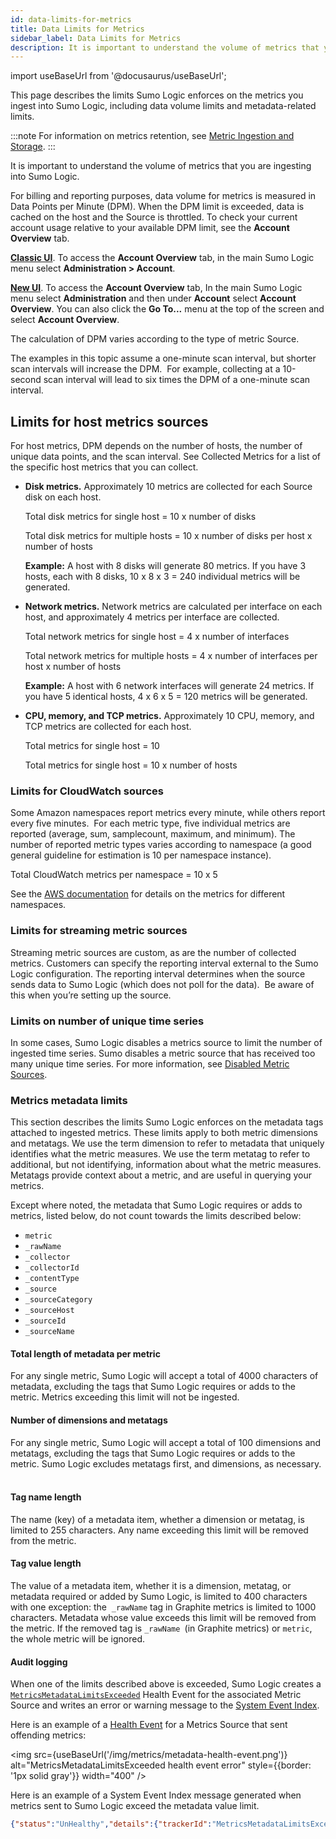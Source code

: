 ```yaml
---
id: data-limits-for-metrics
title: Data Limits for Metrics
sidebar_label: Data Limits for Metrics
description: It is important to understand the volume of metrics that you are ingesting into Sumo Logic.
---
```


import useBaseUrl from '@docusaurus/useBaseUrl';

This page describes the limits Sumo Logic enforces on the metrics you ingest into Sumo Logic, including data volume limits and metadata-related limits.

:::note
For information on metrics retention, see [Metric Ingestion and Storage](metric-ingestion-and-storage.md).
:::

It is important to understand the volume of metrics that you are ingesting into Sumo Logic.

For billing and reporting purposes, data volume for metrics is measured in Data Points per Minute (DPM). When the DPM limit is exceeded, data is cached on the host and the Source is throttled. To check your current account usage relative to your available DPM limit, see the **Account Overview** tab.  

[**Classic UI**](/docs/get-started/sumo-logic-ui-classic).  To access the **Account Overview** tab, in the main Sumo Logic menu select **Administration > Account**. 


[**New UI**](/docs/get-started/sumo-logic-ui/). To access the **Account Overview** tab, In the main Sumo Logic menu select **Administration** and then under **Account** select **Account Overview**. You can also click the **Go To...** menu at the top of the screen and select **Account Overview**. 
 

The calculation of DPM varies according to the type of metric Source.

The examples in this topic assume a one-minute scan interval, but shorter scan intervals will increase the DPM.  For example, collecting at a 10-second scan interval will lead to six times the DPM of a one-minute scan interval. 

## Limits for host metrics sources

For host metrics, DPM depends on the number of hosts, the number of unique data points, and the scan interval. See Collected Metrics for a list of the specific host metrics that you can collect.

* **Disk metrics.** Approximately 10 metrics are collected for each Source disk on each host.  

    Total disk metrics for single host = 10 x number of disks  

    Total disk metrics for multiple hosts = 10 x number of disks per host x number of hosts  

    **Example:** A host with 8 disks will generate 80 metrics. If you have 3 hosts, each with 8 disks, 10 x 8 x 3 = 240 individual metrics will be generated.

* **Network metrics.** Network metrics are calculated per interface on each host, and approximately 4 metrics per interface are collected.  

    Total network metrics for single host = 4 x number of interfaces  

    Total network metrics for multiple hosts = 4 x number of interfaces per host x number of hosts  

    **Example:** A host with 6 network interfaces will generate 24 metrics. If you have 5 identical hosts, 4 x 6 x 5 = 120 metrics will be generated.

* **CPU, memory, and TCP metrics.** Approximately 10 CPU, memory, and TCP metrics are collected for each host.  

    Total metrics for single host = 10  

    Total metrics for single host = 10 x number of hosts

### Limits for CloudWatch sources

Some Amazon namespaces report metrics every minute, while others report every five minutes.  For each metric type, five individual metrics are reported (average, sum, samplecount, maximum, and minimum). The number of reported metric types varies according to namespace (a good general guideline for estimation is 10 per namespace instance).

Total CloudWatch metrics per namespace = 10 x 5

See the [AWS documentation](http://docs.aws.amazon.com/AmazonCloudWatch/latest/monitoring/CW_Support_For_AWS.html) for details on the metrics for different namespaces.

### Limits for streaming metric sources

Streaming metric sources are custom, as are the number of collected metrics. Customers can specify the reporting interval external to the Sumo Logic configuration. The reporting interval determines when the source sends data to Sumo Logic (which does not poll for the data).  Be aware of this when you’re setting up the source.

### Limits on number of unique time series

In some cases, Sumo Logic disables a metrics source to limit the number of ingested time series. Sumo disables a metric source that has received too many unique time series. For more information, see [Disabled Metric Sources](disabled-metrics-sources.md).

### Metrics metadata limits

This section describes the limits Sumo Logic enforces on the metadata tags attached to ingested metrics. These limits apply to both metric dimensions and metatags. We use the term dimension to refer to metadata that uniquely identifies what the metric measures. We use the term metatag to refer to additional, but not identifying, information about what the metric measures. Metatags provide context about a metric, and are useful in querying your metrics. 

Except where noted, the metadata that Sumo Logic requires or adds to metrics, listed below, do not count towards the limits described below: 

* `metric`
* `_rawName`
* `_collector`
* `_collectorId`
* `_contentType`
* `_source`
* `_sourceCategory`
* `_sourceHost`
* `_sourceId`
* `_sourceName`

#### Total length of metadata per metric

For any single metric, Sumo Logic will accept a total of 4000 characters of metadata, excluding the tags that Sumo Logic requires or adds to the metric. Metrics exceeding this limit will not be ingested.

#### Number of dimensions and metatags

For any single metric, Sumo Logic will accept a total of 100 dimensions and metatags, excluding the tags that Sumo Logic requires or adds to the metric. Sumo Logic excludes metatags first, and dimensions, as necessary.  

#### Tag name length

The name (key) of a metadata item, whether a dimension or metatag, is limited to 255 characters. Any name exceeding this limit will be removed from the metric.

#### Tag value length 

The value of a metadata item, whether it is a dimension, metatag, or metadata required or added by Sumo Logic, is limited to 400 characters with one exception: the  `_rawName` tag in Graphite metrics is limited to 1000 characters. Metadata whose value exceeds this limit will be removed from the metric. If the removed tag is `_rawName `(in Graphite metrics) or `metric`, the whole metric will be ignored.

#### Audit logging 

When one of the limits described above is exceeded, Sumo Logic creates a [`MetricsMetadataLimitsExceeded`](https://service.sumologic.com/audit/docs/#operation/getMetricsMetadataLimitsExceeded) Health Event for the associated Metric Source and writes an error or warning message to the [System Event Index](/docs/manage/security/audit-indexes/system-event-index/).

Here is an example of a [Health Event](/docs/manage/health-events) for a Metrics Source that sent offending metrics:

<img src={useBaseUrl('/img/metrics/metadata-health-event.png')} alt="MetricsMetadataLimitsExceeded health event error" style={{border: '1px solid gray'}} width="400" />

Here is an example of a System Event Index message generated when
metrics sent to Sumo Logic exceed the metadata value limit.

```json
{"status":"UnHealthy","details":{"trackerId":"MetricsMetadataLimitsExceeded","error":"Value length limit exceeded by some metrics sent from this source","description":"Detected metrics with metadata containing values exceeding the length limit. Key-value pairs with values longer than the limit are dropped or the metric is not ingested."},"eventType":"Health-Change","severityLevel":"Error","accountId":"0000000000000131","eventId":"30e37c7e-f7b3-4cf3-8c41-de34ff4f1991","eventName":"MetricsMetadataLimitsExceeded","eventTime":"2021-03-29T13:26:16.665Z","eventFormatVersion":"1.0 beta","subsystem":"Metrics","resourceIdentity":{"collectorId":"00000000066661A2","collectorName":"cl-nitedata-tracing","id":"0000000006B18879","name":"(default-metrics)","type":"Source"}}
```
 
